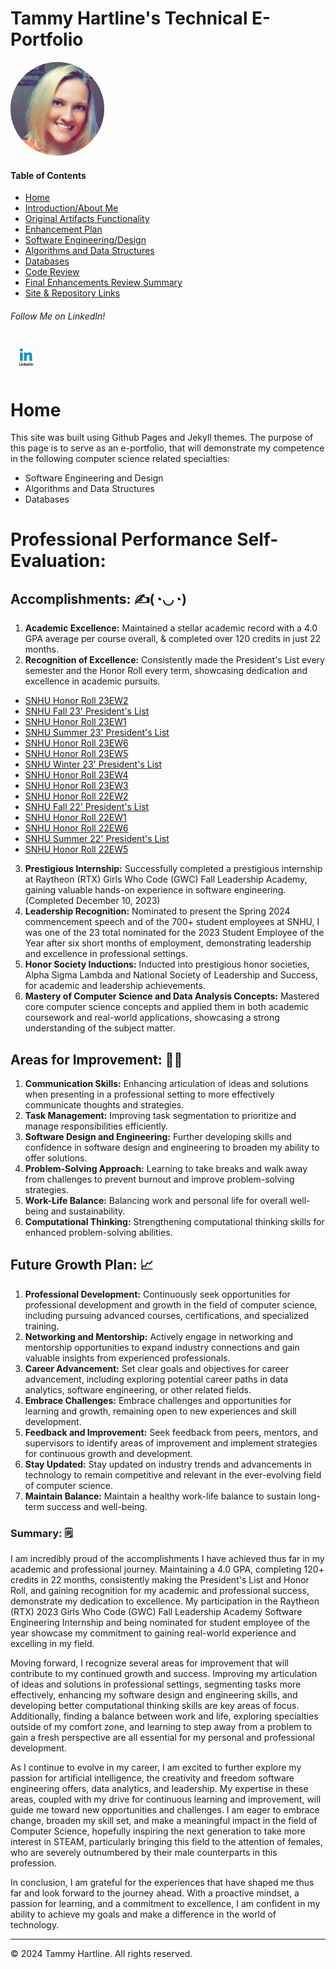 <!-- index.md -->

# Tammy Hartline's Technical E-Portfolio

<img src="images/me.jpg" alt="Profile Image" class="profile-image" style="width: 150px; height: 150px; border-radius: 50%; margin: 0 auto;">

#### Table of Contents

- [Home](/index.md/)
- [Introduction/About Me](/intro.md/)
- [Original Artifacts Functionality](/original-artifact-functionality.md/)
- [Enhancement Plan](/enhancement-plan.md/)
- [Software Engineering/Design](/software-engineering-and-design.md/)
- [Algorithms and Data Structures](/algorithms-and-data-structures.md/)
- [Databases](/databases.md/)
- [Code Review](/code-review.md/)
- [Final Enhancements Review Summary](/final-enhancements-review-summary.md/)
- [Site & Repository Links](/site-and-repo-links.md/)

###### Follow Me on LinkedIn!
<a href="https://www.linkedin.com/in/tammy-hartline-91981266/"><img src="linkedin.jpg" width="50" height="50" alt="LinkedIn Logo"></a>

# Home
This site was built using Github Pages and Jekyll themes. The purpose of this page is to serve as an e-portfolio, that will demonstrate my competence in the following computer science related specialties:

- Software Engineering and Design
- Algorithms and Data Structures
- Databases
  
# Professional Performance Self-Evaluation:

## Accomplishments:  ✍(◔◡◔)
1. __Academic Excellence:__ Maintained a stellar academic record with a 4.0 GPA average per course overall, & completed over 120 credits in just 22 months.
2. __Recognition of Excellence:__ Consistently made the President's List every semester and the Honor Roll every term, showcasing dedication and excellence in academic pursuits.
- [SNHU Honor Roll 23EW2](https://snhu.meritpages.com/stories/SNHU-Announces-Honor-Roll-for-23EW2/123445486)
- [SNHU Fall 23' President's List](https://snhu.meritpages.com/stories/SNHU-President-s-List-Announced/123332565)
- [SNHU Honor Roll 23EW1](https://snhu.meritpages.com/stories/SNHU-Announces-Honor-Roll-for-23EW1/119530985)
- [SNHU Summer 23' President's List](https://snhu.meritpages.com/stories/SNHU-President-s-List-Announced/115030907)
- [SNHU Honor Roll 23EW6](https://snhu.meritpages.com/stories/SNHU-Announces-Honor-Roll-for-23EW6/115063954)
- [SNHU Honor Roll 23EW5](https://snhu.meritpages.com/stories/SNHU-Announces-Honor-Roll-for-23EW5/112828270)
- [SNHU Winter 23' President's List](https://snhu.meritpages.com/stories/SNHU-President-s-List-Announced/109621343)
- [SNHU Honor Roll 23EW4](https://snhu.meritpages.com/stories/SNHU-Announces-Honor-Roll-for-23EW4/108177040)
- [SNHU Honor Roll 23EW3](https://snhu.meritpages.com/stories/SNHU-Announces-Honor-Roll-for-23EW3/103592257)
- [SNHU Honor Roll 22EW2](https://snhu.meritpages.com/stories/Tammy-Hartline-Named-to-Honor-Roll/100031425)
- [SNHU Fall 22' President's List](https://snhu.meritpages.com/stories/Tammy-Hartline-Named-to-SNHU-President-s-List/99723699)
- [SNHU Honor Roll 22EW1](https://snhu.meritpages.com/stories/Tammy-Hartline-Named-to-Honor-Roll/94781765)
- [SNHU Honor Roll 22EW6](https://snhu.meritpages.com/stories/Tammy-Hartline-Named-to-Honor-Roll/90697312)
- [SNHU Summer 22' President's List](https://snhu.meritpages.com/stories/Tammy-Hartline-Named-to-SNHU-President-s-List/90639512)
- [SNHU Honor Roll 22EW5](https://snhu.meritpages.com/stories/Tammy-Hartline-Named-to-Honor-Roll/85852018)
3. __Prestigious Internship:__ Successfully completed a prestigious internship at Raytheon (RTX) Girls Who Code (GWC) Fall Leadership Academy, gaining valuable hands-on experience in software engineering. (Completed December 10, 2023)
4. __Leadership Recognition:__ Nominated to present the Spring 2024 commencement speech and of the 700+ student employees at SNHU, I was one of the 23 total nominated for the 2023 Student Employee of the Year after six short months of employment, demonstrating leadership and excellence in professional settings.
5. __Honor Society Inductions:__ Inducted into prestigious honor societies, Alpha Sigma Lambda and National Society of Leadership and Success, for academic and leadership achievements.
6. __Mastery of Computer Science and Data Analysis Concepts:__ Mastered core computer science concepts and applied them in both academic coursework and real-world applications, showcasing a strong understanding of the subject matter.

## Areas for Improvement: 👩‍🏫
1. __Communication Skills:__ Enhancing articulation of ideas and solutions when presenting in a professional setting to more effectively communicate thoughts and strategies.
2. __Task Management:__ Improving task segmentation to prioritize and manage responsibilities efficiently.
3. __Software Design and Engineering:__ Further developing skills and confidence in software design and engineering to broaden my ability to offer solutions.
4. __Problem-Solving Approach:__ Learning to take breaks and walk away from challenges to prevent burnout and improve problem-solving strategies.
5. __Work-Life Balance:__ Balancing work and personal life for overall well-being and sustainability.
6. __Computational Thinking:__ Strengthening computational thinking skills for enhanced problem-solving abilities.

## Future Growth Plan: 📈
1. __Professional Development:__ Continuously seek opportunities for professional development and growth in the field of computer science, including pursuing advanced courses, certifications, and specialized training.
2. __Networking and Mentorship:__ Actively engage in networking and mentorship opportunities to expand industry connections and gain valuable insights from experienced professionals.
3. __Career Advancement:__ Set clear goals and objectives for career advancement, including exploring potential career paths in data analytics, software engineering, or other related fields.
4. __Embrace Challenges:__ Embrace challenges and opportunities for learning and growth, remaining open to new experiences and skill development.
5. __Feedback and Improvement:__ Seek feedback from peers, mentors, and supervisors to identify areas of improvement and implement strategies for continuous growth and development.
6. __Stay Updated:__ Stay updated on industry trends and advancements in technology to remain competitive and relevant in the ever-evolving field of computer science.
7. __Maintain Balance:__ Maintain a healthy work-life balance to sustain long-term success and well-being.

### Summary: 🗒
I am incredibly proud of the accomplishments I have achieved thus far in my academic and professional journey. Maintaining a 4.0 GPA, completing 120+ credits in 22 months, consistently making the President's List and Honor Roll, and gaining recognition for my academic and professional success, demonstrate my dedication to excellence. My participation in the Raytheon (RTX) 2023 Girls Who Code (GWC) Fall Leadership Academy Software Engineering Internship and being nominated for student employee of the year showcase my commitment to gaining real-world experience and excelling in my field.

Moving forward, I recognize several areas for improvement that will contribute to my continued growth and success. Improving my articulation of ideas and solutions in professional settings, segmenting tasks more effectively, enhancing my software design and engineering skills, and developing better computational thinking skills are key areas of focus. Additionally, finding a balance between work and life, exploring specialties outside of my comfort zone, and learning to step away from a problem to gain a fresh perspective are all essential for my personal and professional development.

As I continue to evolve in my career, I am excited to further explore my passion for artificial intelligence, the creativity and freedom software engineering offers, data analytics, and leadership. My expertise in these areas, coupled with my drive for continuous learning and improvement, will guide me toward new opportunities and challenges. I am eager to embrace change, broaden my skill set, and make a meaningful impact in the field of Computer Science, hopefully inspiring the next generation to take more interest in STEAM, particularly bringing this field to the attention of females, who are severely outnumbered by their male counterparts in this profession.

In conclusion, I am grateful for the experiences that have shaped me thus far and look forward to the journey ahead. With a proactive mindset, a passion for learning, and a commitment to excellence, I am confident in my ability to achieve my goals and make a difference in the world of technology.

---

© 2024 Tammy Hartline. All rights reserved.
